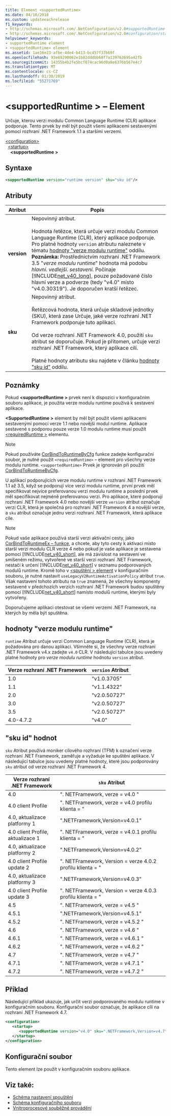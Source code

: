 ```yaml
---
title: Element <supportedRuntime>
ms.date: 04/10/2018
ms.custom: updateeachrelease
f1_keywords:
- http://schemas.microsoft.com/.NetConfiguration/v2.0#supportedRuntime
- http://schemas.microsoft.com/.NetConfiguration/v2.0#configuration/startup/supportedRuntime
helpviewer_keywords:
- supportedRuntime element
- <supportedRuntime> element
ms.assetid: 1ae16e23-afbe-4de4-b413-bc457f37b69f
ms.openlocfilehash: 93e69290062e1b82dddbb68f7a139763695a42fb
ms.sourcegitcommit: 14355b4b2fe5bcf874cac96d0a9e6376b567e4c7
ms.translationtype: MT
ms.contentlocale: cs-CZ
ms.lasthandoff: 01/30/2019
ms.locfileid: "55271769"
---
```

# <a name="supportedruntime-element"></a>\<supportedRuntime > – Element

Určuje, kterou verzi modulu Common Language Runtime (CLR) aplikace podporuje. Tento prvek by měl být použit všemi aplikacemi sestavenými pomocí rozhraní .NET Framework 1.1 a staršími verzemi.  
  
[\<configuration>](../../../../../docs/framework/configure-apps/file-schema/configuration-element.md)  
&nbsp;&nbsp;[\<startup>](../../../../../docs/framework/configure-apps/file-schema/startup/startup-element.md)  
&nbsp;&nbsp;&nbsp;&nbsp;**\<supportedRuntime >**  
  
## <a name="syntax"></a>Syntaxe
  
```xml  
<supportedRuntime version="runtime version" sku="sku id"/>  
```  
  
## <a name="attributes"></a>Atributy
  
|Atribut|Popis|  
|---------------|-----------------|  
|**version**|Nepovinný atribut.<br /><br /> Hodnota řetězce, která určuje verzi modulu Common Language Runtime (CLR), který aplikace podporuje. Pro platné hodnoty `version` atributu naleznete v tématu [hodnoty "verze modulu runtime"](#version) oddílu. **Poznámka:**  Prostřednictvím rozhraní .NET Framework 3.5 "*verze modulu runtime*" hodnota má podobu *hlavní*. *vedlejší*. *sestavení*. Počínaje [!INCLUDE[net_v40_long](../../../../../includes/net-v40-long-md.md)], pouze požadované číslo hlavní verze a podverze (tedy "v4.0" místo "v4.0.30319"). Je doporučen kratší řetězec.|  
|**sku**|Nepovinný atribut.<br /><br /> Řetězcová hodnota, která určuje skladové jednotky (SKU), která zase Určuje, jaké verze rozhraní .NET Framework podporuje tuto aplikaci.<br /><br /> Od verze rozhraní .NET Framework 4.0, použití `sku` atribut se doporučuje.  Pokud je přítomen, určuje verzi rozhraní .NET Framework, který aplikace cílí.<br /><br /> Platné hodnoty atributu sku najdete v článku [hodnoty "sku id"](#sku) oddílu.|  
  
## <a name="remarks"></a>Poznámky

Pokud  **\<supportedRuntime >** prvek není k dispozici v konfiguračním souboru aplikace, je použita verze modulu runtime používá k sestavení aplikace.  

**\<SupportedRuntime >** element by měl být použit všemi aplikacemi sestavenými pomocí verze 1.1 nebo novější modul runtime. Aplikace sestavené s podporou pouze verze 1.0 modulu runtime musí použít [ \<requiredRuntime >](../../../../../docs/framework/configure-apps/file-schema/startup/requiredruntime-element.md) elementu.  
  
> [!NOTE]
>  Pokud používáte [CorBindToRuntimeByCfg](../../../../../docs/framework/unmanaged-api/hosting/corbindtoruntimebycfg-function.md) funkce zadejte konfigurační soubor, je nutné použít `<requiredRuntime>` – element pro všechny verze modulu runtime. `<supportedRuntime>` Prvek je ignorován při použití [CorBindToRuntimeByCfg](../../../../../docs/framework/unmanaged-api/hosting/corbindtoruntimebycfg-function.md).  
  
U aplikací podporujících verze modulu runtime v rozhraní .NET Framework 1.1 až 3.5, když se podporují více verzí modulu runtime, první prvek měl specifikovat nejvíce preferovanou verzi modulu runtime a poslední prvek měl specifikovat nejméně preferovanou verzi. Pro aplikace, které podporují rozhraní .NET Framework 4.0 nebo novější verze `version` atribut označuje verzi CLR, která je společná pro rozhraní .NET Framework 4 a novější verze, a `sku` atribut označuje jednu verzi rozhraní .NET Framework, která aplikace cíle.  
  
> [!NOTE]
>  Pokud vaše aplikace používá starší verzi aktivační cesty, jako [CorBindToRuntimeEx – funkce](../../../../../docs/framework/unmanaged-api/hosting/corbindtoruntimeex-function.md), a chcete, aby tyto cesty k aktivaci místo starší verzi modulu CLR verze 4 nebo pokud je vaše aplikace je sestavena pomocí [!INCLUDE[net_v40_short](../../../../../includes/net-v40-short-md.md)], ale má závislost na sestavení ve smíšeném režimu, vytvořené ve starší verzi rozhraní .NET Framework, nestačí k určení [!INCLUDE[net_v40_short](../../../../../includes/net-v40-short-md.md)] v seznamu podporovaných modulů runtime. Kromě toho v [ \<spuštění > element](../../../../../docs/framework/configure-apps/file-schema/startup/startup-element.md) v konfiguračním souboru, je nutné nastavit `useLegacyV2RuntimeActivationPolicy` atribut `true`. Však nastavení tohoto atributu na `true` znamená, že všechny komponenty sestavené v předchozích verzích rozhraní .NET Framework budou spuštěny pomocí [!INCLUDE[net_v40_short](../../../../../includes/net-v40-short-md.md)] namísto modulů runtime, kterými byly vytvořeny.  
  
Doporučujeme aplikaci otestovat se všemi verzemi .NET Framework, na kterých by měla být spuštěna.  
  
<a name="version"></a>   
## <a name="runtime-version-values"></a>hodnoty "verze modulu runtime"  
`runtime` Atribut určuje verzi Common Language Runtime (CLR), která je požadována pro danou aplikaci. Všimněte si, že všechny verze rozhraní .NET Framework v4.x zadejte `v4.0` CLR. V následující tabulce jsou uvedeny platné hodnoty pro *verze modulu runtime* hodnotu `version` atribut.  

|Verze rozhraní .NET Framework|`version` Atribut|  
|----------------------------|-------------------------|  
|1.0|"v1.0.3705"|  
|1.1|"v1.1.4322"|  
|2.0|"v2.0.50727"|  
|3.0|"v2.0.50727"|  
|3.5|"v2.0.50727"|  
|4.0-4.7.2|"v4.0"|  

<a name="sku"></a>   
## <a name="sku-id-values"></a>"sku id" hodnot

`sku` Atribut používá moniker cílového rozhraní (TFM) k označení verze rozhraní .NET Framework, zaměřuje a vyžaduje ke spuštění aplikace. V následující tabulce jsou uvedeny platné hodnoty, které jsou podporovány `sku` atribut od verze rozhraní .NET Framework 4.
  
|Verze rozhraní .NET Framework|`sku` Atribut|  
|----------------------------|---------------------|  
|4.0|". NETFramework, verze = v4.0 "|  
|4.0 client Profile|". NETFramework, verze = v4.0 profilu klienta = "|  
|4.0, aktualizace platformy 1|".NETFramework,Version=v4.0.1"|  
|4.0 client Profile, aktualizace 1|". NETFramework, verze = v4.0.1 profilu klienta = "|  
|4.0, aktualizace platformy 2|".NETFramework,Version=v4.0.2"|  
|4.0 client Profile update 2|". NETFramework, Version = verze 4.0.2 profilu klienta = "|  
|4.0, aktualizace platformy 3|".NETFramework,Version=v4.0.3"|  
|4.0 client Profile update 3|". NETFramework, Version = verze 4.0.3 profilu klienta = "|  
|4.5|". NETFramework, verze = v4.5 "|  
|4.5.1|".NETFramework,Version=v4.5.1"|  
|4.5.2|". NETFramework, verze = v4.5.2 "|  
|4.6|". NETFramework, verze = v4.6 "|  
|4.6.1|". NETFramework, verze = v4.6.1 "|  
|4.6.2|". NETFramework, verze = v4.6.2 "|  
|4.7|". NETFramework, verze = v4.7 "|
|4.7.1|". NETFramework, verze = v4.7.1 "|
|4.7.2|". NETFramework, verze = v4.7.2 "|

## <a name="example"></a>Příklad  
 Následující příklad ukazuje, jak určit verzi podporovaného modulu runtime v konfiguračním souboru. Konfigurační soubor označuje, že aplikace cílí na rozhraní .NET Framework 4.7.  
  
```xml  
<configuration>  
   <startup>  
      <supportedRuntime version="v4.0" sku=".NETFramework,Version=v4.7" />  
   </startup>  
</configuration>  
```  
  
## <a name="configuration-file"></a>Konfigurační soubor

Tento element lze použít v konfiguračním souboru aplikace.

## <a name="see-also"></a>Viz také:

- [Schéma nastavení spouštění](../../../../../docs/framework/configure-apps/file-schema/startup/index.md)
- [Schéma konfiguračního souboru](../../../../../docs/framework/configure-apps/file-schema/index.md)
- [Vnitroprocesové souběžné provádění](../../../../../docs/framework/deployment/in-process-side-by-side-execution.md)
